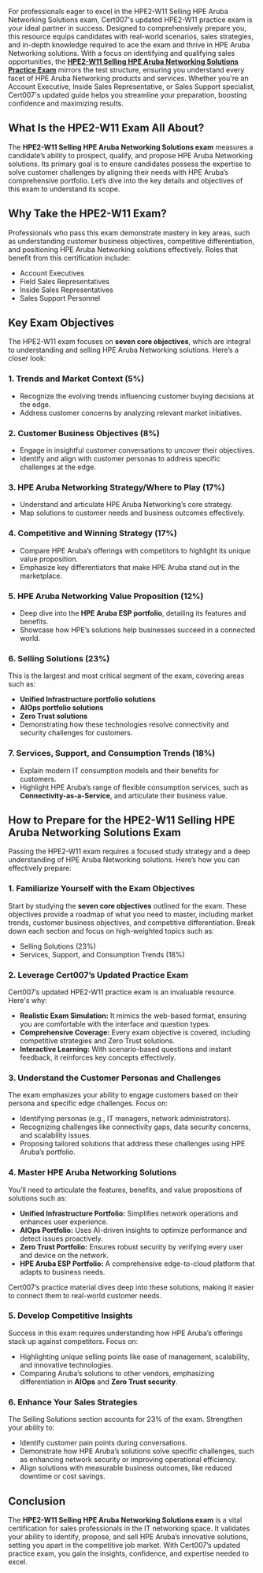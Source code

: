<p>For professionals eager to excel in the HPE2-W11 Selling HPE Aruba Networking Solutions exam, Cert007&#39;s updated HPE2-W11 practice exam is your ideal partner in success. Designed to comprehensively prepare you, this resource equips candidates with real-world scenarios, sales strategies, and in-depth knowledge required to ace the exam and thrive in HPE Aruba Networking solutions. With a focus on identifying and qualifying sales opportunities, the <a href="https://www.cert007.com/exam/hpe2-w11/"><strong>HPE2-W11 Selling HPE Aruba Networking Solutions Practice Exam</strong></a> mirrors the test structure, ensuring you understand every facet of HPE Aruba Networking products and services. Whether you&#39;re an Account Executive, Inside Sales Representative, or Sales Support specialist, Cert007&#39;s updated guide helps you streamline your preparation, boosting confidence and maximizing results.</p>

<h2><strong>What Is the HPE2-W11 Exam All About?</strong></h2>

<p>The <strong>HPE2-W11 Selling HPE Aruba Networking Solutions exam</strong> measures a candidate&rsquo;s ability to prospect, qualify, and propose HPE Aruba Networking solutions. Its primary goal is to ensure candidates possess the expertise to solve customer challenges by aligning their needs with HPE Aruba&rsquo;s comprehensive portfolio. Let&rsquo;s dive into the key details and objectives of this exam to understand its scope.</p>

<h2><strong>Why Take the HPE2-W11 Exam?</strong></h2>

<p>Professionals who pass this exam demonstrate mastery in key areas, such as understanding customer business objectives, competitive differentiation, and positioning HPE Aruba Networking solutions effectively. Roles that benefit from this certification include:</p>

<ul>
	<li>Account Executives</li>
	<li>Field Sales Representatives</li>
	<li>Inside Sales Representatives</li>
	<li>Sales Support Personnel</li>
</ul>

<h2><strong>Key Exam Objectives</strong></h2>

<p>The HPE2-W11 exam focuses on <strong>seven core objectives</strong>, which are integral to understanding and selling HPE Aruba Networking solutions. Here&rsquo;s a closer look:</p>

<h3><strong>1. Trends and Market Context (5%)</strong></h3>

<ul>
	<li>Recognize the evolving trends influencing customer buying decisions at the edge.</li>
	<li>Address customer concerns by analyzing relevant market initiatives.</li>
</ul>

<h3><strong>2. Customer Business Objectives (8%)</strong></h3>

<ul>
	<li>Engage in insightful customer conversations to uncover their objectives.</li>
	<li>Identify and align with customer personas to address specific challenges at the edge.</li>
</ul>

<h3><strong>3. HPE Aruba Networking Strategy/Where to Play (17%)</strong></h3>

<ul>
	<li>Understand and articulate HPE Aruba Networking&rsquo;s core strategy.</li>
	<li>Map solutions to customer needs and business outcomes effectively.</li>
</ul>

<h3><strong>4. Competitive and Winning Strategy (17%)</strong></h3>

<ul>
	<li>Compare HPE Aruba&rsquo;s offerings with competitors to highlight its unique value proposition.</li>
	<li>Emphasize key differentiators that make HPE Aruba stand out in the marketplace.</li>
</ul>

<h3><strong>5. HPE Aruba Networking Value Proposition (12%)</strong></h3>

<ul>
	<li>Deep dive into the <strong>HPE Aruba ESP portfolio</strong>, detailing its features and benefits.</li>
	<li>Showcase how HPE&rsquo;s solutions help businesses succeed in a connected world.</li>
</ul>

<h3><strong>6. Selling Solutions (23%)</strong></h3>

<p>This is the largest and most critical segment of the exam, covering areas such as:</p>

<ul>
	<li><strong>Unified Infrastructure portfolio solutions</strong></li>
	<li><strong>AIOps portfolio solutions</strong></li>
	<li><strong>Zero Trust solutions</strong></li>
	<li>Demonstrating how these technologies resolve connectivity and security challenges for customers.</li>
</ul>

<h3><strong>7. Services, Support, and Consumption Trends (18%)</strong></h3>

<ul>
	<li>Explain modern IT consumption models and their benefits for customers.</li>
	<li>Highlight HPE Aruba&rsquo;s range of flexible consumption services, such as <strong>Connectivity-as-a-Service</strong>, and articulate their business value.</li>
</ul>

<h2><strong>How to Prepare for the HPE2-W11 Selling HPE Aruba Networking Solutions Exam</strong></h2>

<p>Passing the HPE2-W11 exam requires a focused study strategy and a deep understanding of HPE Aruba Networking solutions. Here&rsquo;s how you can effectively prepare:</p>

<h3><strong>1. Familiarize Yourself with the Exam Objectives</strong></h3>

<p>Start by studying the <strong>seven core objectives</strong> outlined for the exam. These objectives provide a roadmap of what you need to master, including market trends, customer business objectives, and competitive differentiation. Break down each section and focus on high-weighted topics such as:</p>

<ul>
	<li>Selling Solutions (23%)</li>
	<li>Services, Support, and Consumption Trends (18%)</li>
</ul>

<h3><strong>2. Leverage Cert007&rsquo;s Updated Practice Exam</strong></h3>

<p>Cert007&rsquo;s updated HPE2-W11 practice exam is an invaluable resource. Here&#39;s why:</p>

<ul>
	<li><strong>Realistic Exam Simulation:</strong> It mimics the web-based format, ensuring you are comfortable with the interface and question types.</li>
	<li><strong>Comprehensive Coverage:</strong> Every exam objective is covered, including competitive strategies and Zero Trust solutions.</li>
	<li><strong>Interactive Learning:</strong> With scenario-based questions and instant feedback, it reinforces key concepts effectively.</li>
</ul>

<h3><strong>3. Understand the Customer Personas and Challenges</strong></h3>

<p>The exam emphasizes your ability to engage customers based on their persona and specific edge challenges. Focus on:</p>

<ul>
	<li>Identifying personas (e.g., IT managers, network administrators).</li>
	<li>Recognizing challenges like connectivity gaps, data security concerns, and scalability issues.</li>
	<li>Proposing tailored solutions that address these challenges using HPE Aruba&rsquo;s portfolio.</li>
</ul>

<h3><strong>4. Master HPE Aruba Networking Solutions</strong></h3>

<p>You&rsquo;ll need to articulate the features, benefits, and value propositions of solutions such as:</p>

<ul>
	<li><strong>Unified Infrastructure Portfolio:</strong> Simplifies network operations and enhances user experience.</li>
	<li><strong>AIOps Portfolio:</strong> Uses AI-driven insights to optimize performance and detect issues proactively.</li>
	<li><strong>Zero Trust Portfolio:</strong> Ensures robust security by verifying every user and device on the network.</li>
	<li><strong>HPE Aruba ESP Portfolio:</strong> A comprehensive edge-to-cloud platform that adapts to business needs.</li>
</ul>

<p>Cert007&rsquo;s practice material dives deep into these solutions, making it easier to connect them to real-world customer needs.</p>

<h3><strong>5. Develop Competitive Insights</strong></h3>

<p>Success in this exam requires understanding how HPE Aruba&rsquo;s offerings stack up against competitors. Focus on:</p>

<ul>
	<li>Highlighting unique selling points like ease of management, scalability, and innovative technologies.</li>
	<li>Comparing Aruba&rsquo;s solutions to other vendors, emphasizing differentiation in <strong>AIOps</strong> and <strong>Zero Trust security</strong>.</li>
</ul>

<h3><strong>6. Enhance Your Sales Strategies</strong></h3>

<p>The Selling Solutions section accounts for 23% of the exam. Strengthen your ability to:</p>

<ul>
	<li>Identify customer pain points during conversations.</li>
	<li>Demonstrate how HPE Aruba&rsquo;s solutions solve specific challenges, such as enhancing network security or improving operational efficiency.</li>
	<li>Align solutions with measurable business outcomes, like reduced downtime or cost savings.</li>
</ul>

<h2><strong>Conclusion</strong></h2>

<p>The <strong>HPE2-W11 Selling HPE Aruba Networking Solutions exam</strong> is a vital certification for sales professionals in the IT networking space. It validates your ability to identify, propose, and sell HPE Aruba&rsquo;s innovative solutions, setting you apart in the competitive job market. With Cert007&rsquo;s updated practice exam, you gain the insights, confidence, and expertise needed to excel.</p>

<p><!-- notionvc: f0b34dd0-58eb-4c14-98f9-2062f48bfcac --></p>
